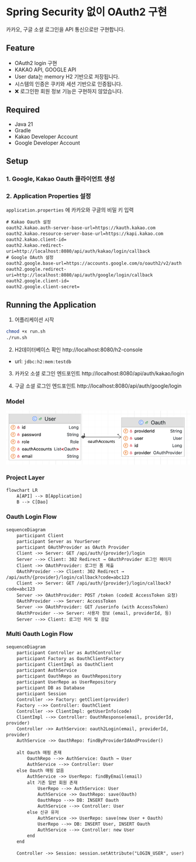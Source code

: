 # Spring Security 없이 OAuth2 구현

카카오, 구글 소셜 로그인을 API 통신으로만 구현합니다.

## Feature

- OAuth2 login 구현
- KAKAO API, GOOGLE API
- User data는 memory H2 기반으로 저장됩니다.
- 시스템의 인증은 쿠키와 세션 기반으로 인증됩니다.
- ❌ 로그인한 회원 정보 기능은 구현하지 않았습니다.

## Required

- Java 21
- Gradle
- Kakao Developer Account
- Google Developer Account

## Setup

### 1. Google, Kakao Oauth 클라이언트 생성

### 2. Application Properties 설정

`application.properties` 에 카카오와 구글의 비밀 키 입력

```properties
# Kakao Oauth 설정
oauth2.kakao.auth-server-base-url=https://kauth.kakao.com
oauth2.kakao.resource-server-base-url=https://kapi.kakao.com
oauth2.kakao.client-id=
oauth2.kakao.redirect-uri=http://localhost:8080/api/auth/kakao/login/callback
# Google OAuth 설정
oauth2.google.base-url=https://accounts.google.com/o/oauth2/v2/auth
oauth2.google.redirect-uri=http://localhost:8080/api/auth/google/login/callback
oauth2.google.client-id=
oauth2.google.client-secret=
```

## Running the Application

1. 어플리케이션 시작

```bash
chmod +x run.sh
./run.sh
```

2. H2데이터베이스 확인 http://localhost:8080/h2-console

- url: `jdbc:h2:mem:testdb`

3. 카카오 소셜 로그인 엔드포인트 http://localhost:8080/api/auth/kakao/login

4. 구글 소셜 로그인 엔드포인트 http://localhost:8080/api/auth/google/login

### Model

![img.png](img.png)

### Project Layer

```mermaid
flowchart LR
    A[API] --> B[Application]
    B --> C[Dao]
```

### Oauth Login Flow

```mermaid
sequenceDiagram
    participant Client
    participant Server as YourServer
    participant OAuthProvider as OAuth Provider
    Client ->> Server: GET /api/auth/{provider}/login
    Server -->> Client: 302 Redirect → OAuthProvider 로그인 페이지
    Client ->> OAuthProvider: 로그인 폼 제출
    OAuthProvider -->> Client: 302 Redirect → /api/auth/{provider}/login/callback?code=abc123
    Client ->> Server: GET /api/auth/{provider}/login/callback?code=abc123
    Server ->> OAuthProvider: POST /token (code로 AccessToken 요청)
    OAuthProvider -->> Server: AccessToken
    Server ->> OAuthProvider: GET /userinfo (with AccessToken)
    OAuthProvider -->> Server: 사용자 정보 (email, providerId, 등)
    Server -->> Client: 로그인 처리 및 응답
```

### Multi Oauth Login Flow

```mermaid
sequenceDiagram
    participant Controller as AuthController
    participant Factory as OauthClientFactory
    participant ClientImpl as OauthClient
    participant AuthService
    participant OauthRepo as OauthRepository
    participant UserRepo as UserRepository
    participant DB as Database
    participant Session
    Controller ->> Factory: getClient(provider)
    Factory -->> Controller: OauthClient
    Controller ->> ClientImpl: getUserInfo(code)
    ClientImpl -->> Controller: OauthResponse(email, providerId, provider)
    Controller ->> AuthService: oauth2Login(email, providerId, provider)
    AuthService ->> OauthRepo: findByProviderIdAndProvider()
    
    alt Oauth 매핑 존재
        OauthRepo -->> AuthService: Oauth → User
        AuthService -->> Controller: User
    else Oauth 매핑 없음
        AuthService ->> UserRepo: findByEmail(email)
        alt 기존 일반 회원 존재
            UserRepo -->> AuthService: User
            AuthService ->> OauthRepo: save(Oauth)
            OauthRepo -->> DB: INSERT Oauth
            AuthService -->> Controller: User
        else 신규 유저
            AuthService ->> UserRepo: save(new User + Oauth)
            UserRepo -->> DB: INSERT User, INSERT Oauth
            AuthService -->> Controller: new User
        end
    end

    Controller ->> Session: session.setAttribute("LOGIN_USER", user)
```
